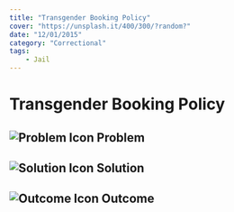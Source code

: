 ```yaml
---
title: "Transgender Booking Policy"
cover: "https://unsplash.it/400/300/?random?"
date: "12/01/2015"
category: "Correctional"
tags:
    - Jail
---
```


# Transgender Booking Policy

## ![Problem Icon](https://github.com/google/material-design-icons/raw/master/alert/1x_web/ic_error_outline_black_48dp.png "Problem") Problem

## ![Solution Icon](https://github.com/google/material-design-icons/raw/master/action/1x_web/ic_lightbulb_outline_black_48dp.png "Solution") Solution

## ![Outcome Icon](https://github.com/google/material-design-icons/raw/master/action/1x_web/ic_view_list_black_48dp.png "Outcome") Outcome

